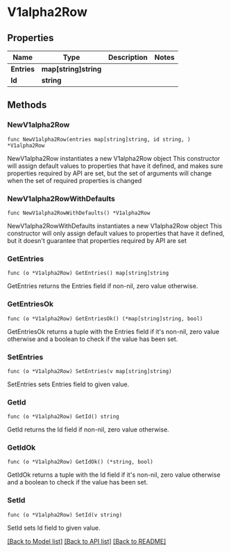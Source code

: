 # V1alpha2Row

## Properties

Name | Type | Description | Notes
------------ | ------------- | ------------- | -------------
**Entries** | **map[string]string** |  | 
**Id** | **string** |  | 

## Methods

### NewV1alpha2Row

`func NewV1alpha2Row(entries map[string]string, id string, ) *V1alpha2Row`

NewV1alpha2Row instantiates a new V1alpha2Row object
This constructor will assign default values to properties that have it defined,
and makes sure properties required by API are set, but the set of arguments
will change when the set of required properties is changed

### NewV1alpha2RowWithDefaults

`func NewV1alpha2RowWithDefaults() *V1alpha2Row`

NewV1alpha2RowWithDefaults instantiates a new V1alpha2Row object
This constructor will only assign default values to properties that have it defined,
but it doesn't guarantee that properties required by API are set

### GetEntries

`func (o *V1alpha2Row) GetEntries() map[string]string`

GetEntries returns the Entries field if non-nil, zero value otherwise.

### GetEntriesOk

`func (o *V1alpha2Row) GetEntriesOk() (*map[string]string, bool)`

GetEntriesOk returns a tuple with the Entries field if it's non-nil, zero value otherwise
and a boolean to check if the value has been set.

### SetEntries

`func (o *V1alpha2Row) SetEntries(v map[string]string)`

SetEntries sets Entries field to given value.


### GetId

`func (o *V1alpha2Row) GetId() string`

GetId returns the Id field if non-nil, zero value otherwise.

### GetIdOk

`func (o *V1alpha2Row) GetIdOk() (*string, bool)`

GetIdOk returns a tuple with the Id field if it's non-nil, zero value otherwise
and a boolean to check if the value has been set.

### SetId

`func (o *V1alpha2Row) SetId(v string)`

SetId sets Id field to given value.



[[Back to Model list]](../README.md#documentation-for-models) [[Back to API list]](../README.md#documentation-for-api-endpoints) [[Back to README]](../README.md)


